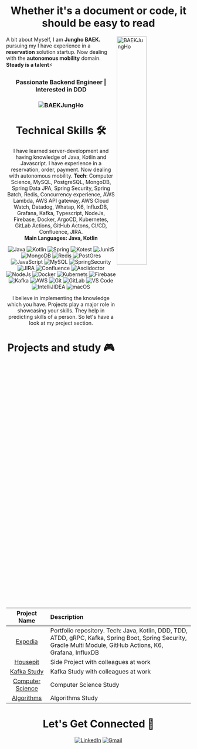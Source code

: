 <h1 align="center">Whether it's a document or code, it should be easy to read</h1>
<a href="https://makers.appwrite.io/BAEKJungHo">
    <img width="40%" align="right" src="https://github-readme-stats.vercel.app/api?username=BAEKJungHo&include_all_commits=true&count_private=true&show_icons=true&line_height=20&title_color=7A7ADB&icon_color=2234AE&text_color=D3D3D3&bg_color=0,000000,130F40" alt="BAEKJungHo" />
</a>

A bit about Myself, I am <b>Jungho BAEK.</b> pursuing my I have experience in a <b>reservation</b> solution startup. Now dealing with the <b>autonomous mobility</b> domain. <b>Steady is a talent</b>⚡

<h3 align="center"> Passionate Backend Engineer | Interested in DDD </h3>

<h3>
    <p align="center">
        <img src="https://komarev.com/ghpvc/?username=BAEKJungHo&label=Profile%20views&color=6805D3&style=flat" alt="BAEKJungHo" />
    </p>
</h3>
   <div align="center">

<h1>Technical Skills 🛠</h1>
   
I have learned server-development and having knowledge of Java, Kotlin and Javascript. I have experience in a reservation, order, payment. Now dealing with autonomous mobility. <b>Tech</b>: Computer Science, MySQL, PostgreSQL, MongoDB, Spring Data JPA, Spring Security, Spring Batch, Redis, Concurrency experience, AWS Lambda, AWS API gateway, AWS Cloud Watch, Datadog, Whatap, K6, InfluxDB, Grafana, Kafka, Typescript, NodeJs, Firebase, Docker, ArgoCD, Kubernetes, GitLab Actions, GitHub Actons, CI/CD, Confluence, JIRA.<br>
 <b>Main Languages: Java, Kotlin</b>

<p align="center"> 
 <img alt="Java" src="https://img.shields.io/badge/java-D00000.svg?&style=for-the-badge&logo=java&logoColor=white" />
 <img alt="Kotlin" src="https://img.shields.io/badge/kotlin-7F52FF.svg?&style=for-the-badge&logo=kotlin&logoColor=white" />
 <img alt="Spring" src="https://img.shields.io/badge/Spring-6DB33F?style=for-the-badge&logo=Spring&logoColor=white">
 <img alt="Kotest" src="https://img.shields.io/badge/Kotest-12133F?style=for-the-badge&logo=Kotlin&logoColor=blue">
 <img alt="Junit5" src="https://img.shields.io/badge/Junit5-25A162?style=for-the-badge&logo=Junit5&logoColor=blue">
 <img alt="MongoDB" src="https://img.shields.io/badge/MongoDB-white?style=for-the-badge&logo=mongodb&logoColor=4EA94B" />
 <img alt="Redis" src="https://img.shields.io/badge/Redis-990000?style=for-the-badge&logo=Redis&logoColor=black" />
 <img alt="PostGres" src="https://img.shields.io/badge/postgres-%23316192.svg?style=for-the-badge&logo=postgresql&logoColor=white">
 <img alt="JavaScript" src="https://img.shields.io/badge/javascript-%23323330.svg?&style=for-the-badge&logo=javascript&logoColor=%23F7DF1E" />
 <img alt="MySQL" src="https://img.shields.io/badge/MySQL-00000F?style=for-the-badge&logo=mysql&logoColor=white" />
 <img alt="SpringSecurity" src="https://img.shields.io/badge/SpringSecurity-6DB33F?style=for-the-badge&logo=SpringSecurity&logoColor=white" />
 <img alt="JIRA" src="https://img.shields.io/badge/JIRA-0052CC?style=for-the-badge&logo=Jira&logoColor=white">
 <img alt="Confluence" src="https://img.shields.io/badge/Confluence-172B4D?style=for-the-badge&logo=Confluence&logoColor=white">
 <img alt="Asciidoctor" src="https://img.shields.io/badge/Asciidoctor-E40046?style=for-the-badge&logo=Asciidoctor&logoColor=4EA94B" />
 <img alt="NodeJs" src="https://img.shields.io/badge/Node.js-339933?style=for-the-badge&logo=nodedotjs&logoColor=white" />
 <img alt="Docker" src="https://img.shields.io/badge/-Docker-46a2f1?&style=for-the-badge&logo=docker&logoColor=white" />
 <img alt="Kubernets" src="https://img.shields.io/badge/kubernetes-326ce5.svg?&style=for-the-badge&logo=kubernetes&logoColor=white" />
 <img alt="Firebase" src="https://img.shields.io/badge/firebase-ffca28?style=for-the-badge&logo=firebase&logoColor=black" />
 <img alt="Kafka" src="https://img.shields.io/badge/kafka-228828?style=for-the-badge&logo=apache&logoColor=black" />
 <img alt="AWS" src="https://img.shields.io/badge/AWS-cddf28.svg?style=for-the-badge&logo=amazon&logoColor=black" />
 <img alt="Git" src="https://img.shields.io/badge/Git-F05032?style=for-the-badge&logo=git&logoColor=white" />
 <img alt="GitLab" src="https://img.shields.io/badge/gitlab-%23181717.svg?style=for-the-badge&logo=gitlab&logoColor=white">
 <img alt="VS Code" src="https://img.shields.io/badge/Visual_Studio_Code-0078D4?style=for-the-badge&logo=visual%20studio%20code&logoColor=white" />
 <img alt="IntelliJIDEA" src="https://img.shields.io/badge/IntelliJIDEA-8Fc8F8.svg?style=for-the-badge&logo=intellij-idea&logoColor=black" />
 <img alt="macOS" src="https://img.shields.io/badge/mac%20os-000000?style=for-the-badge&logo=apple&logoColor=white">
</p>


I believe in implementing the knowledge which you have. Projects play a major role in showcasing your skills. They help in predicting skills of a person. So let's have a look at my project section.

<h1 align="center">Projects and study 🎮</h1>

| Project Name      | Description | 
| :---:        |    :----   |  
| [Expedia](https://github.com/cIonecoder/expedia)     | Portfolio repository. Tech: Java, Kotlin, DDD, TDD, ATDD, gRPC, Kafka, Spring Boot, Spring Security, Gradle Multi Module, GitHub Actions, K6, Grafana, InfluxDB
| [Housepit](https://github.com/asterlsker/project-alpha)   |Side Project with colleagues at work 
| [Kafka Study](https://github.com/asterlsker/kafka)   |Kafka Study with colleagues at work     
| [Computer Science](https://github.com/NKLCWDT/cs)     | Computer Science Study 
| [Algorithms](https://github.com/NKLCWDT/algorithms)     | Algorithms Study

 <h1 align="center">Let's Get Connected 📮</h1>

<div align="center">
    <a  href="https://www.linkedin.com/in/jungho-baek-25541a1b2/" target="_blank"><img alt="LinkedIn" src="https://img.shields.io/badge/linkedin%20-%230077B5.svg?&style=for-the-badge&logo=linkedin&logoColor=white" /></a>
    <a href="mailto:qjxjfld13@gmail.com"><img  alt="Gmail" src="https://img.shields.io/badge/Gmail-D14836?style=for-the-badge&logo=gmail&logoColor=white" /></a>   
</div>
